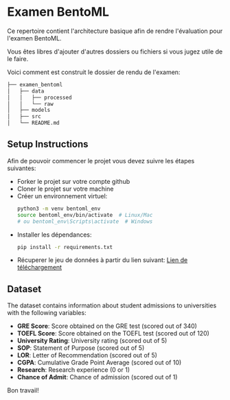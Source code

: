 # Examen BentoML

Ce repertoire contient l'architecture basique afin de rendre l'évaluation pour l'examen BentoML.

Vous êtes libres d'ajouter d'autres dossiers ou fichiers si vous jugez utile de le faire.

Voici comment est construit le dossier de rendu de l'examen:

```bash       
├── examen_bentoml          
│   ├── data       
│   │   ├── processed      
│   │   └── raw           
│   ├── models      
│   ├── src       
│   └── README.md
```

## Setup Instructions

Afin de pouvoir commencer le projet vous devez suivre les étapes suivantes:

- Forker le projet sur votre compte github
- Cloner le projet sur votre machine
- Créer un environnement virtuel:
  ```bash
  python3 -m venv bentoml_env
  source bentoml_env/bin/activate  # Linux/Mac
  # ou bentoml_env\Scripts\activate  # Windows
  ```
- Installer les dépendances:
  ```bash
  pip install -r requirements.txt
  ```
- Récuperer le jeu de données à partir du lien suivant: [Lien de téléchargement](https://assets-datascientest.s3.eu-west-1.amazonaws.com/MLOPS/bentoml/admission.csv)

## Dataset

The dataset contains information about student admissions to universities with the following variables:

- **GRE Score**: Score obtained on the GRE test (scored out of 340)
- **TOEFL Score**: Score obtained on the TOEFL test (scored out of 120)
- **University Rating**: University rating (scored out of 5)
- **SOP**: Statement of Purpose (scored out of 5)
- **LOR**: Letter of Recommendation (scored out of 5)
- **CGPA**: Cumulative Grade Point Average (scored out of 10)
- **Research**: Research experience (0 or 1)
- **Chance of Admit**: Chance of admission (scored out of 1)

Bon travail!
